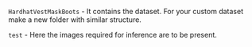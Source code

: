 `HardhatVestMaskBoots` - It contains the dataset.
For your custom dataset make a new folder with similar
structure.

`test` - Here the images required for inference are to 
be present.